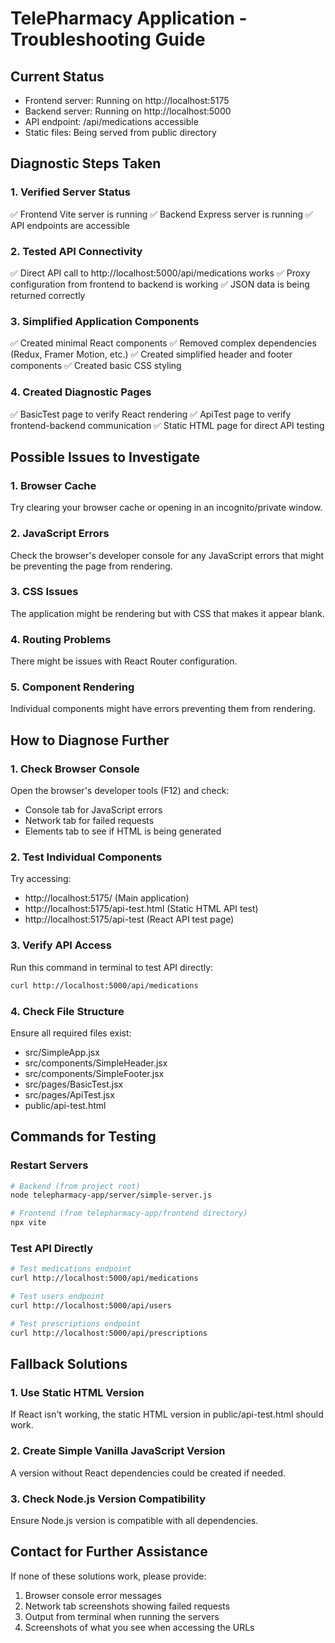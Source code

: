 # TelePharmacy Application - Troubleshooting Guide

## Current Status
- Frontend server: Running on http://localhost:5175
- Backend server: Running on http://localhost:5000
- API endpoint: /api/medications accessible
- Static files: Being served from public directory

## Diagnostic Steps Taken

### 1. Verified Server Status
✅ Frontend Vite server is running
✅ Backend Express server is running
✅ API endpoints are accessible

### 2. Tested API Connectivity
✅ Direct API call to http://localhost:5000/api/medications works
✅ Proxy configuration from frontend to backend is working
✅ JSON data is being returned correctly

### 3. Simplified Application Components
✅ Created minimal React components
✅ Removed complex dependencies (Redux, Framer Motion, etc.)
✅ Created simplified header and footer components
✅ Created basic CSS styling

### 4. Created Diagnostic Pages
✅ BasicTest page to verify React rendering
✅ ApiTest page to verify frontend-backend communication
✅ Static HTML page for direct API testing

## Possible Issues to Investigate

### 1. Browser Cache
Try clearing your browser cache or opening in an incognito/private window.

### 2. JavaScript Errors
Check the browser's developer console for any JavaScript errors that might be preventing the page from rendering.

### 3. CSS Issues
The application might be rendering but with CSS that makes it appear blank.

### 4. Routing Problems
There might be issues with React Router configuration.

### 5. Component Rendering
Individual components might have errors preventing them from rendering.

## How to Diagnose Further

### 1. Check Browser Console
Open the browser's developer tools (F12) and check:
- Console tab for JavaScript errors
- Network tab for failed requests
- Elements tab to see if HTML is being generated

### 2. Test Individual Components
Try accessing:
- http://localhost:5175/ (Main application)
- http://localhost:5175/api-test.html (Static HTML API test)
- http://localhost:5175/api-test (React API test page)

### 3. Verify API Access
Run this command in terminal to test API directly:
```bash
curl http://localhost:5000/api/medications
```

### 4. Check File Structure
Ensure all required files exist:
- src/SimpleApp.jsx
- src/components/SimpleHeader.jsx
- src/components/SimpleFooter.jsx
- src/pages/BasicTest.jsx
- src/pages/ApiTest.jsx
- public/api-test.html

## Commands for Testing

### Restart Servers
```bash
# Backend (from project root)
node telepharmacy-app/server/simple-server.js

# Frontend (from telepharmacy-app/frontend directory)
npx vite
```

### Test API Directly
```bash
# Test medications endpoint
curl http://localhost:5000/api/medications

# Test users endpoint
curl http://localhost:5000/api/users

# Test prescriptions endpoint
curl http://localhost:5000/api/prescriptions
```

## Fallback Solutions

### 1. Use Static HTML Version
If React isn't working, the static HTML version in public/api-test.html should work.

### 2. Create Simple Vanilla JavaScript Version
A version without React dependencies could be created if needed.

### 3. Check Node.js Version Compatibility
Ensure Node.js version is compatible with all dependencies.

## Contact for Further Assistance
If none of these solutions work, please provide:
1. Browser console error messages
2. Network tab screenshots showing failed requests
3. Output from terminal when running the servers
4. Screenshots of what you see when accessing the URLs